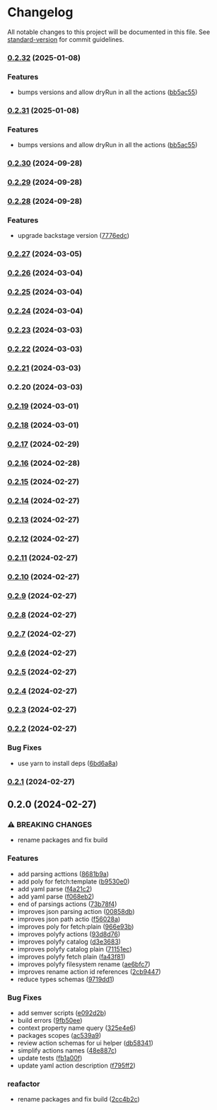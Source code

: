 # Changelog

All notable changes to this project will be documented in this file. See [standard-version](https://github.com/conventional-changelog/standard-version) for commit guidelines.

### [0.2.32](https://github.com/kode3tech/k3t-backstage-plugin-scaffolder-backend-module-parsings/compare/v0.2.30...v0.2.32) (2025-01-08)


### Features

* bumps versions and allow dryRun in all the actions ([bb5ac55](https://github.com/kode3tech/k3t-backstage-plugin-scaffolder-backend-module-parsings/commit/bb5ac554f121f9f4577a04afa6ceeefd13ecff14))

### [0.2.31](https://github.com/kode3tech/k3t-backstage-plugin-scaffolder-backend-module-parsings/compare/v0.2.30...v0.2.31) (2025-01-08)


### Features

* bumps versions and allow dryRun in all the actions ([bb5ac55](https://github.com/kode3tech/k3t-backstage-plugin-scaffolder-backend-module-parsings/commit/bb5ac554f121f9f4577a04afa6ceeefd13ecff14))

### [0.2.30](https://github.com/kode3tech/k3t-backstage-plugin-scaffolder-backend-module-parsings/compare/v0.2.29...v0.2.30) (2024-09-28)

### [0.2.29](https://github.com/kode3tech/k3t-backstage-plugin-scaffolder-backend-module-parsings/compare/v0.2.28...v0.2.29) (2024-09-28)

### [0.2.28](https://github.com/kode3tech/k3t-backstage-plugin-scaffolder-backend-module-parsings/compare/v0.2.27...v0.2.28) (2024-09-28)


### Features

* upgrade backstage version ([7776edc](https://github.com/kode3tech/k3t-backstage-plugin-scaffolder-backend-module-parsings/commit/7776edc46b040c877d1df2301c8e24ca3c049f21))

### [0.2.27](https://github.com/kode3tech/k3t-backstage-plugin-scaffolder-backend-module-parsings/compare/v0.2.26...v0.2.27) (2024-03-05)

### [0.2.26](https://github.com/kode3tech/k3t-backstage-plugin-scaffolder-backend-module-parsings/compare/v0.2.25...v0.2.26) (2024-03-04)

### [0.2.25](https://github.com/kode3tech/k3t-backstage-plugin-scaffolder-backend-module-parsings/compare/v0.2.24...v0.2.25) (2024-03-04)

### [0.2.24](https://github.com/kode3tech/k3t-backstage-plugin-scaffolder-backend-module-parsings/compare/v0.2.23...v0.2.24) (2024-03-04)

### [0.2.23](https://github.com/kode3tech/backstage-proto/compare/v0.2.22...v0.2.23) (2024-03-03)

### [0.2.22](https://github.com/kode3tech/backstage-proto/compare/v0.2.21...v0.2.22) (2024-03-03)

### [0.2.21](https://github.com/kode3tech/backstage-proto/compare/v0.2.20...v0.2.21) (2024-03-03)

### 0.2.20 (2024-03-03)

### [0.2.19](https://github.com/kode3tech/backstage-proto/compare/v1.3.3...v0.2.19) (2024-03-01)

### [0.2.18](https://github.com/kode3tech/backstage-proto/compare/v1.3.1...v0.2.18) (2024-03-01)

### [0.2.17](https://github.com/kode3tech/backstage-proto/compare/v1.2.1...v0.2.17) (2024-02-29)

### [0.2.16](https://github.com/kode3tech/backstage-proto/compare/v0.2.15...v0.2.16) (2024-02-28)

### [0.2.15](https://github.com/kode3tech/backstage-proto/compare/v0.1.2...v0.2.15) (2024-02-27)

### [0.2.14](https://github.com/kode3tech/backstage-proto/compare/v0.2.13...v0.2.14) (2024-02-27)

### [0.2.13](https://github.com/kode3tech/backstage-proto/compare/v0.2.12...v0.2.13) (2024-02-27)

### [0.2.12](https://github.com/kode3tech/backstage-proto/compare/v0.2.11...v0.2.12) (2024-02-27)

### [0.2.11](https://github.com/kode3tech/backstage-proto/compare/v0.2.10...v0.2.11) (2024-02-27)

### [0.2.10](https://github.com/kode3tech/backstage-proto/compare/v0.2.9...v0.2.10) (2024-02-27)

### [0.2.9](https://github.com/kode3tech/backstage-proto/compare/v0.2.8...v0.2.9) (2024-02-27)

### [0.2.8](https://github.com/kode3tech/backstage-proto/compare/v0.2.7...v0.2.8) (2024-02-27)

### [0.2.7](https://github.com/kode3tech/backstage-proto/compare/v0.2.6...v0.2.7) (2024-02-27)

### [0.2.6](https://github.com/kode3tech/backstage-proto/compare/v0.2.5...v0.2.6) (2024-02-27)

### [0.2.5](https://github.com/kode3tech/backstage-proto/compare/v0.2.4...v0.2.5) (2024-02-27)

### [0.2.4](https://github.com/kode3tech/backstage-proto/compare/v0.2.3...v0.2.4) (2024-02-27)

### [0.2.3](https://github.com/kode3tech/backstage-proto/compare/v0.2.2...v0.2.3) (2024-02-27)

### [0.2.2](https://github.com/kode3tech/backstage-proto/compare/v0.2.1...v0.2.2) (2024-02-27)


### Bug Fixes

* use yarn to install deps ([6bd6a8a](https://github.com/kode3tech/backstage-proto/commit/6bd6a8aa1a5cd3226c9120d9fc645ab2298eea75))

### [0.2.1](https://github.com/kode3tech/backstage-proto/compare/v0.2.0...v0.2.1) (2024-02-27)

## 0.2.0 (2024-02-27)


### ⚠ BREAKING CHANGES

* rename packages and fix build

### Features

* add parsing acttions ([8681b9a](https://github.com/kode3tech/backstage-proto/commit/8681b9a6867ac60c288c890f948d35fa82ed9d29))
* add poly for fetch:template ([b9530e0](https://github.com/kode3tech/backstage-proto/commit/b9530e037af295c2d7dd983e3542eccf1f6de056))
* add yaml parse ([f4a21c2](https://github.com/kode3tech/backstage-proto/commit/f4a21c231d12c410cb548b28ef1116cf0e92be88))
* add yaml parse ([f068eb2](https://github.com/kode3tech/backstage-proto/commit/f068eb2416c742333c73e0cd2978d76ee6bf865d))
* end of parsings actions ([73b78f4](https://github.com/kode3tech/backstage-proto/commit/73b78f422532156081e472ee1d784cbe4bba19f8))
* improves json parsing action ([00858db](https://github.com/kode3tech/backstage-proto/commit/00858db4f8cdde99ef413becee70b8e60717973c))
* improves json path actio ([f56028a](https://github.com/kode3tech/backstage-proto/commit/f56028a7be6baa350719f9ff21f664ec08a81964))
* improves poly for fetch:plain ([966e93b](https://github.com/kode3tech/backstage-proto/commit/966e93b3b65538842cea8401db8f42b2ef9b1782))
* improves polyfy actions ([93d8d76](https://github.com/kode3tech/backstage-proto/commit/93d8d76706205459ed4169a4578496fd82d53101))
* improves polyfy catalog ([d3e3683](https://github.com/kode3tech/backstage-proto/commit/d3e3683d418505b3c5685f06798988d07ff23c35))
* improves polyfy catalog plain ([71151ec](https://github.com/kode3tech/backstage-proto/commit/71151ec1b920c96251dcc2b1c71d4845a82e43c5))
* improves polyfy fetch plain ([fa43f81](https://github.com/kode3tech/backstage-proto/commit/fa43f8192f3290a3e358f1c184e59143edf711d6))
* improves polyfy filesystem rename ([ae6bfc7](https://github.com/kode3tech/backstage-proto/commit/ae6bfc7620c2ddfefab533ea88bb894dc44db70c))
* improves rename action id references ([2cb9447](https://github.com/kode3tech/backstage-proto/commit/2cb94478baca3f707b2479fa9774f430155865de))
* reduce types schemas ([9719dd1](https://github.com/kode3tech/backstage-proto/commit/9719dd12a75f8ab992318fbc8c7a9a732d790e4f))


### Bug Fixes

* add semver scripts ([e092d2b](https://github.com/kode3tech/backstage-proto/commit/e092d2b77d5d23d9b29b809e32a70d393d3a95f0))
* build errors ([9fb50ee](https://github.com/kode3tech/backstage-proto/commit/9fb50eed8a0ca2c09d63e9ec9ce7c45c91259036))
* context property name query ([325e4e6](https://github.com/kode3tech/backstage-proto/commit/325e4e6f2226a65a133490894deca7f226b45c23))
* packages scopes ([ac539a9](https://github.com/kode3tech/backstage-proto/commit/ac539a9b46ea74e9b52a7749a05adc244cd4a8e9))
* review action schemas for ui helper ([db58341](https://github.com/kode3tech/backstage-proto/commit/db58341559ef91bd5454b140ee8583d45d1acbff))
* simplify actions names ([48e887c](https://github.com/kode3tech/backstage-proto/commit/48e887caf776dda70dd1f79db0f7e690abad9573))
* update tests ([fb1a00f](https://github.com/kode3tech/backstage-proto/commit/fb1a00f3b58c95f52809e1ec8945c69f9bf2b95b))
* update yaml action description ([f795ff2](https://github.com/kode3tech/backstage-proto/commit/f795ff2b9bba698853bef28b6b4ee561a270c78e))


### reafactor

* rename packages and fix build ([2cc4b2c](https://github.com/kode3tech/backstage-proto/commit/2cc4b2c8e75e2d00d297829d973e0f10259a94d7))
